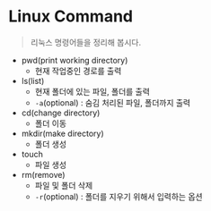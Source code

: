 # Linux Command
> 리눅스 명령어들을 정리해 봅시다.

- pwd(print working directory)
    - 현재 작업중인 경로를 출력
- ls(list)
    - 현재 폴더에 있는 파일, 폴더를 출력
    - `-a`(optional) : 숨김 처리된 파일, 폴더까지 출력
- cd(change directory)
    - 폴더 이동
- mkdir(make directory)
    - 폴더 생성
- touch
    - 파일 생성
- rm(remove)
    - 파일 및 폴더 삭제
    - `-r`(optional) : 폴더를 지우기 위해서 입력하는 옵션